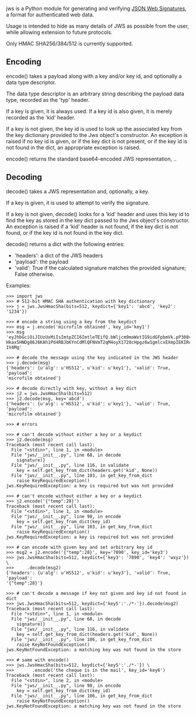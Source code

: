 jws is a Python module for generating and verifying [JSON Web Signatures][1],
a format for authenticated web data.

Usage is intended to hide as many details of JWS as possible from the user,
while allowing extension to future protocols.

Only HMAC SHA256/384/512 is currently supported.

Encoding
--------

encode() takes a payload along with a key and/or key id, and optionally a
data type descriptor.

The data type descriptor is an arbitrary string describing the payload data
type, recorded as the 'typ' header.

If a key is given, it is always used.  If a key id is also given, it is
merely recorded as the 'kid' header.

If a key is not given, the key id is used to look up the associated key from
the key dictionary provided to the Jws object's constructor.  An exception is
raised if no key id is given, or if the key dict is not present, or if the key
id is not found in the dict, an appropriate exception is raised.

encode() returns the standard base64-encoded JWS representation,
<headers>.<payload>.<signature>


Decoding
--------

decode() takes a JWS representation and, optionally, a key.

If a key is given, it is used to attempt to verify the signature.

If a key is not given, decode() looks for a 'kid' header and uses this key id
to find the key as stored in the key dict passed to the Jws object's
constructor.  An exception is raised if a 'kid' header is not found, if the
key dict is not found, or if the key id is not found in the key dict.

decode() returns a dict with the following entries:

- 'headers': a dict of the JWS headers
- 'payload': the payload
- 'valid': True if the calculated signature matches the provided signature;
  False otherwise.


Examples:

    >>> import jws
    >>> # 512-bit HMAC SHA authentication with key dictionary
    >>> j = jws.JwsHmacSha(bits=512, keydict={'key1': 'abcd', 'key2': '1234'})

    >>> # encode a string using a key from the keydict
    >>> msg = j.encode('microfilm obtained', key_id='key1')
    >>> msg
    'eyJhbGciOiJIUzUxMiIsImtpZCI6ImtleTEifQ.bWljcm9maWxtIG9idGFpbmVk.pP308vIQ
    Hkax5HNDg86J6KAh1Pd4RBJbKYnCdMlQFNVmT2qM4oyX1728cHpgz6w1gmlcxEXmpIEKIRcaM
    1V4Mg'
    
    >>> # decode the message using the key indicated in the JWS header
    >>> j.decode(msg)
    {'headers': {u'alg': u'HS512', u'kid': u'key1'}, 'valid': True, 'payload':
    'microfilm obtained'}

    >>> # decode directly with key, without a key dict
    >>> j2 = jws.JwsHmacSha(bits=512)
    >>> j2.decode(msg, key='abcd')
    {'headers': {u'alg': u'HS512', u'kid': u'key1'}, 'valid': True, 'payload':
    'microfilm obtained'}

    >>> # errors

    >>> # can't decode without either a key or a keydict
    >>> j2.decode(msg)
    Traceback (most recent call last):
      File "<stdin>", line 1, in <module>
      File "jws/__init__.py", line 68, in decode
        signature)}
      File "jws/__init__.py", line 116, in validate
        key = self.get_key_from_dict(headers.get('kid', None))
      File "jws/__init__.py", line 103, in get_key_from_dict
        raise KeyRequiredException()
    jws.KeyRequiredException: a key is required but was not provided

    >>> # can't encode without either a key or a keydict
    >>> j2.encode('{"temp":28}')
    Traceback (most recent call last):
      File "<stdin>", line 1, in <module>
      File "jws/__init__.py", line 98, in encode
        key = self.get_key_from_dict(key_id)
      File "jws/__init__.py", line 103, in get_key_from_dict
        raise KeyRequiredException()
    jws.KeyRequiredException: a key is required but was not provided

    >>> # can encode with given key and set arbitrary key id
    >>> msg2 = j2.encode('{"temp":28}', key='7890', key_id='key3')
    >>> jws.JwsHmacSha(bits=512, keydict={'key3': '7890', 'key4': 'wxyz'}) \
    >>>     .decode(msg2)
    {'headers': {u'alg': u'HS512', u'kid': u'key3'}, 'valid': True, 'payload':
    '{"temp":28}'}

    >>> # can't decode a message if key not given and key id not found in dict
    >>> jws.JwsHmacSha(bits=512, keydict={'key5':'./*-'}).decode(msg2)
    Traceback (most recent call last):
      File "<stdin>", line 1, in <module>
      File "jws/__init__.py", line 68, in decode
        signature)}
      File "jws/__init__.py", line 116, in validate
        key = self.get_key_from_dict(headers.get('kid', None))
      File "jws/__init__.py", line 106, in get_key_from_dict
        raise KeyNotFoundException()
    jws.KeyNotFoundException: a matching key was not found in the store

    >>> # same with encode()
    >>> jws.JwsHmacSha(bits=512, keydict={'key5':'./*-'}) \
    >>>       .encode('the cheque is in the mail', key_id='key6')
    Traceback (most recent call last):
      File "<stdin>", line 2, in <module>
      File "jws/__init__.py", line 98, in encode
        key = self.get_key_from_dict(key_id)
      File "jws/__init__.py", line 106, in get_key_from_dict
        raise KeyNotFoundException()
    jws.KeyNotFoundException: a matching key was not found in the store


[1]: http://tools.ietf.org/html/draft-jones-json-web-signature-04

